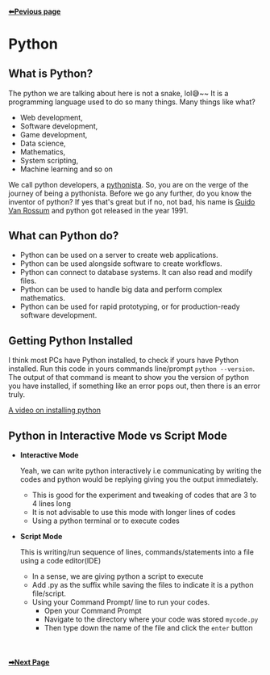<b><h4 align="left"><a href="https://github.com/chryz-hub/py-tutorials/blob/master/python/introduction/getting-you-prepared.md">⬅Pevious page</a></b>

# Python

## What is Python?
The python we are talking about here is not a snake, lol😅~~ It is a programming language used to do so many things. Many things like what?
- Web development,
- Software development,
- Game development,
- Data science,
- Mathematics,
- System scripting,
- Machine learning and so on

We call python developers, a [pythonista](https://en.wiktionary.org/wiki/Pythonista#:~:text=Noun,uses%20the%20Python%20programming%20language).
So, you are on the verge of the journey of being a pythonista. Before we go any further, do you know the inventor of python?
If yes that's great but if no, not bad, his name is [Guido Van Rossum](https://en.wikipedia.org/wiki/Guido_van_Rossum) and python got released in the year 1991.

## What can Python do?
- Python can be used on a server to create web applications.
- Python can be used alongside software to create workflows.
- Python can connect to database systems. It can also read and modify files.
- Python can be used to handle big data and perform complex mathematics.
- Python can be used for rapid prototyping, or for production-ready software development.

## Getting Python Installed
I think most PCs have Python installed, to check if yours have Python installed. Run this code in yours
commands line/prompt ```python --version```. The output of that command is meant to show you the version
of python you have installed, if something like an error pops out, then there is an error truly.

[A video on installing python](https://i.ytimg.com/an_webp/UvcQlPZ8ecA/mqdefault_6s.webp?du=3000&sqp=CLDLk4MG&rs=AOn4CLCd1gaHpFSQcPVfsa0AzgfgT7t0oQ)


## Python in Interactive Mode vs Script Mode

- <strong>Interactive Mode</strong>

   Yeah, we can write python interactively i.e communicating by writing the codes and python would be replying giving you the output immediately.
   - This is good for the experiment and tweaking of codes that are 3 to 4 lines long
   - It is not advisable to use this mode with longer lines of codes
   - Using a python terminal or to execute codes

- <strong>Script Mode</strong>

   This is writing/run sequence of lines, commands/statements into a file using a code editor(IDE)
   - In a sense, we are giving python a script to execute
   - Add .py as the suffix while saving the files to indicate it is a python file/script.
   - Using your Command Prompt/ line to run your codes.
     - Open your Command Prompt
     - Navigate to the directory where your code was stored `mycode.py`
     - Then type down the name of the file and click the `enter` button



<br><b><h4 align="left"><a href="https://github.com/chryz-hub/py-tutorials/blob/master/python/introduction/python-syntax">➡Next Page</a></b></br>

